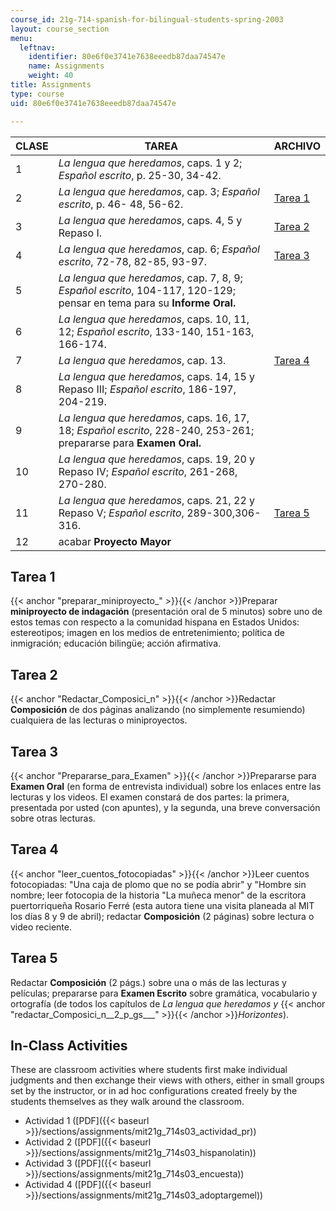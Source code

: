 ```yaml
---
course_id: 21g-714-spanish-for-bilingual-students-spring-2003
layout: course_section
menu:
  leftnav:
    identifier: 80e6f0e3741e7638eeedb87daa74547e
    name: Assignments
    weight: 40
title: Assignments
type: course
uid: 80e6f0e3741e7638eeedb87daa74547e

---
```


| CLASE | TAREA | ARCHIVO |
| --- | --- | --- |
| 1 | _La lengua que heredamos_, caps. 1 y 2; _Español escrito_, p. 25-30, 34-42. | &nbsp; |
| 2 | _La lengua que heredamos_, cap. 3; _Español escrito_, p. 46- 48, 56-62. | [Tarea 1](#preparar_miniproyecto_) |
| 3 | _La lengua que heredamos_, caps. 4, 5 y Repaso I. | [Tarea 2](#Redactar_Composici_n) |
| 4 | _La lengua que heredamos_, cap. 6; _Español escrito_, 72-78, 82-85, 93-97. | [Tarea 3](#Prepararse_para_Examen) |
| 5 | _La lengua que heredamos_, cap. 7, 8, 9; _Español escrito_, 104-117, 120-129; pensar en tema para su **Informe Oral.** | &nbsp; |
| 6 | _La lengua que heredamos_, caps. 10, 11, 12; _Español escrito_, 133-140, 151-163, 166-174. | &nbsp; |
| 7 | _La lengua que heredamos_, cap. 13. | [Tarea 4](#leer_cuentos_fotocopiadas) |
| 8 | _La lengua que heredamos_, caps. 14, 15 y Repaso III; _Español escrito_, 186-197, 204-219. | &nbsp; |
| 9 | _La lengua que heredamos_, caps. 16, 17, 18; _Español escrito_, 228-240, 253-261; prepararse para **Examen Oral.** | &nbsp; |
| 10 | _La lengua que heredamos_, caps. 19, 20 y Repaso IV; _Español escrito_, 261-268, 270-280. | &nbsp; |
| 11 | _La lengua que heredamos_, caps. 21, 22 y Repaso V; _Español escrito_, 289-300,306-316. | [Tarea 5](#redactar_Composici_n__2_p_gs___) |
| 12 | acabar **Proyecto Mayor** |   

Tarea 1
-------

{{< anchor "preparar_miniproyecto_" >}}{{< /anchor >}}Preparar **miniproyecto de indagación** (presentación oral de 5 minutos) sobre uno de estos temas con respecto a la comunidad hispana en Estados Unidos: estereotipos; imagen en los medios de entretenimiento; política de inmigración; educación bilingüe; acción afirmativa.

Tarea 2
-------

{{< anchor "Redactar_Composici_n" >}}{{< /anchor >}}Redactar **Composición** de dos páginas analizando (no simplemente resumiendo) cualquiera de las lecturas o miniproyectos.

Tarea 3
-------

{{< anchor "Prepararse_para_Examen" >}}{{< /anchor >}}Prepararse para **Examen Oral** (en forma de entrevista individual) sobre los enlaces entre las lecturas y los videos. El examen constará de dos partes: la primera, presentada por usted (con apuntes), y la segunda, una breve conversación sobre otras lecturas.

Tarea 4
-------

{{< anchor "leer_cuentos_fotocopiadas" >}}{{< /anchor >}}Leer cuentos fotocopiadas: "Una caja de plomo que no se podía abrir" y "Hombre sin nombre; leer fotocopia de la historia "La muñeca menor" de la escritora puertorriqueña Rosario Ferré (esta autora tiene una visita planeada al MIT los días 8 y 9 de abril); redactar **Composición** (2 páginas) sobre lectura o video reciente.

Tarea 5
-------

Redactar **Composición** (2 págs.) sobre una o más de las lecturas y películas; prepararse para **Examen Escrito** sobre gramática, vocabulario y ortografía (de todos los capítulos de _La lengua que heredamos y_ {{< anchor "redactar_Composici_n__2_p_gs___" >}}{{< /anchor >}}_Horizontes_).

In-Class Activities
-------------------

These are classroom activities where students first make individual judgments and then exchange their views with others, either in small groups set by the instructor, or in ad hoc configurations created freely by the students themselves as they walk around the classroom.

*   Actividad 1 ([PDF]({{< baseurl >}}/sections/assignments/mit21g_714s03_actividad_pr))
*   Actividad 2 ([PDF]({{< baseurl >}}/sections/assignments/mit21g_714s03_hispanolatin))
*   Actividad 3 ([PDF]({{< baseurl >}}/sections/assignments/mit21g_714s03_encuesta))
*   Actividad 4 ([PDF]({{< baseurl >}}/sections/assignments/mit21g_714s03_adoptargemel))